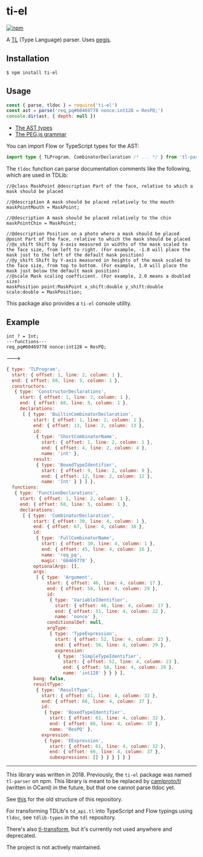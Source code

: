 # ti-el

[![npm](https://img.shields.io/npm/v/ti-el.svg)](https://www.npmjs.com/package/ti-el)

A [TL](https://core.telegram.org/mtproto/TL) (Type Language) parser.
Uses [pegjs](https://github.com/pegjs/pegjs).

## Installation

```console
$ npm install ti-el
```

## Usage

```js
const { parse, tldoc } = require('ti-el')
const ast = parse('req_pq#60469778 nonce:int128 = ResPQ;')
console.dir(ast, { depth: null })
```

- [The AST types](ast.js)
- [The PEG.js grammar](src/tl.pegjs)

You can import Flow or TypeScript types for the AST:

```typescript
import type { TLProgram, CombinatorDeclaration /* ... */ } from 'tl-parser/ast'
```

The `tldoc` function can parse documentation comments like the following, which
are used in TDLib:

```tl
//@class MaskPoint @description Part of the face, relative to which a mask should be placed

//@description A mask should be placed relatively to the mouth
maskPointMouth = MaskPoint;

//@description A mask should be placed relatively to the chin
maskPointChin = MaskPoint;

//@description Position on a photo where a mask should be placed @point Part of the face, relative to which the mask should be placed
//@x_shift Shift by X-axis measured in widths of the mask scaled to the face size, from left to right. (For example, -1.0 will place the mask just to the left of the default mask position)
//@y_shift Shift by Y-axis measured in heights of the mask scaled to the face size, from top to bottom. (For example, 1.0 will place the mask just below the default mask position)
//@scale Mask scaling coefficient. (For example, 2.0 means a doubled size)
maskPosition point:MaskPoint x_shift:double y_shift:double scale:double = MaskPosition;
```

This package also provides a `ti-el` console utility.

## Example

```tl
int ? = Int;
---functions---
req_pq#60469778 nonce:int128 = ResPQ;
```

--->

```js
{ type: 'TLProgram',
  start: { offset: 1, line: 2, column: 1 },
  end: { offset: 68, line: 5, column: 1 },
  constructors:
   { type: 'ConstructorDeclarations',
     start: { offset: 1, line: 2, column: 1 },
     end: { offset: 68, line: 5, column: 1 },
     declarations:
      [ { type: 'BuiltinCombinatorDeclaration',
          start: { offset: 1, line: 2, column: 1 },
          end: { offset: 13, line: 2, column: 13 },
          id:
           { type: 'ShortCombinatorName',
             start: { offset: 1, line: 2, column: 1 },
             end: { offset: 4, line: 2, column: 4 },
             name: 'int' },
          result:
           { type: 'BoxedTypeIdentifier',
             start: { offset: 9, line: 2, column: 9 },
             end: { offset: 12, line: 2, column: 12 },
             name: 'Int' } } ] },
  functions:
   { type: 'FunctionDeclarations',
     start: { offset: 1, line: 2, column: 1 },
     end: { offset: 68, line: 5, column: 1 },
     declarations:
      [ { type: 'CombinatorDeclaration',
          start: { offset: 30, line: 4, column: 1 },
          end: { offset: 67, line: 4, column: 38 },
          id:
           { type: 'FullCombinatorName',
             start: { offset: 30, line: 4, column: 1 },
             end: { offset: 45, line: 4, column: 16 },
             name: 'req_pq',
             magic: '60469778' },
          optionalArgs: [],
          args:
           [ { type: 'Argument',
               start: { offset: 46, line: 4, column: 17 },
               end: { offset: 58, line: 4, column: 29 },
               id:
                { type: 'VariableIdentifier',
                  start: { offset: 46, line: 4, column: 17 },
                  end: { offset: 51, line: 4, column: 22 },
                  name: 'nonce' },
               conditionalDef: null,
               argType:
                { type: 'TypeExpression',
                  start: { offset: 52, line: 4, column: 23 },
                  end: { offset: 58, line: 4, column: 29 },
                  expression:
                   { type: 'SimpleTypeIdentifier',
                     start: { offset: 52, line: 4, column: 23 },
                     end: { offset: 58, line: 4, column: 29 },
                     name: 'int128' } } } ],
          bang: false,
          resultType:
           { type: 'ResultType',
             start: { offset: 61, line: 4, column: 32 },
             end: { offset: 66, line: 4, column: 37 },
             id:
              { type: 'BoxedTypeIdentifier',
                start: { offset: 61, line: 4, column: 32 },
                end: { offset: 66, line: 4, column: 37 },
                name: 'ResPQ' },
             expression:
              { type: 'EExpression',
                start: { offset: 61, line: 4, column: 32 },
                end: { offset: 66, line: 4, column: 37 },
                subexpressions: [] } } } ] } }
```

---

This library was written in 2018. Previously, the `ti-el` package was named
`tl-parser` on npm. This library is meant to be replaced by
[camlproto/tl](https://github.com/Bannerets/camlproto/tree/2644e33bc7c86e5308514b8734b9e602c279b80a/src/tl)
(written in OCaml) in the future, but that one cannot parse tldoc yet.

See [this](https://github.com/Bannerets/ti-el/tree/f5b25c659d7c4c3efe7dccdaab5f38e6d42fd96f)
for the old structure of this repository.

For transforming TDLib's `td_api.tl` into TypeScript and Flow typings using
`tldoc`, see `tdlib-types` in the `tdl` repository.

There's also [tl-transform](tl-transform/), but it's currently not used anywhere
and deprecated.

The project is not actively maintained.
